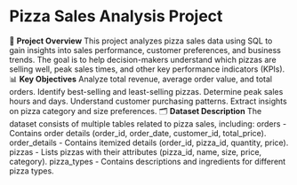 # Pizza Sales Analysis Project

📌 **Project Overview**
This project analyzes pizza sales data using SQL to gain insights into sales performance, customer preferences, and business trends. The goal is to help decision-makers understand which pizzas are selling well, peak sales times, and other key performance indicators (KPIs).
📊 **Key Objectives**
Analyze total revenue, average order value, and total orders.
Identify best-selling and least-selling pizzas.
Determine peak sales hours and days.
Understand customer purchasing patterns.
Extract insights on pizza category and size preferences.
🗂️ **Dataset Description**
The dataset consists of multiple tables related to pizza sales, including:
orders - Contains order details (order_id, order_date, customer_id, total_price).
order_details - Contains itemized details (order_id, pizza_id, quantity, price).
pizzas - Lists pizzas with their attributes (pizza_id, name, size, price, category).
pizza_types - Contains descriptions and ingredients for different pizza types.

